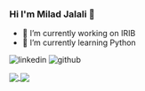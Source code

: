 ### Hi I'm Milad Jalali 👋

- 🔭 I’m currently working on IRIB
- 🌱 I’m currently learning Python

![linkedin](https://img.shields.io/badge/linkedin-0077b5?style=for-the-badge&logo=linkedin&logoColor=white)
![github](https://img.shields.io/badge/GitHub-000000?style=for-the-badge&logo=GitHub&logoColor=white)

<!-- ![Anurag's GitHub stats](https://github-readme-stats.vercel.app/api?username=miladjalali1364&theme=highcontrast&hide=contribs,prs) -->

<a href="https://github.com/miladjalali1364 ">
<img align="center" src="https://github-readme-stats.vercel.app/api?username=miladjalali1364&show_icons=true&count_private=true&include_all_commits=true&theme=radical" />
</a>

<a href="https://github.com/miladjalali1364">
<img align="center" src="https://github-readme-stats.vercel.app/api/top-langs/?username=miladjalali1364&theme=highcontrast" />
</a>



<!--
**miladjalali1364/miladjalali1364** is a ✨ _special_ ✨ repository because its `README.md` (this file) appears on your GitHub profile.

Here are some ideas to get you started:

- 🔭 I’m currently working on IRIB
- 🌱 I’m currently learning Python
- 👯 I’m looking to collaborate on ...
- 🤔 I’m looking for help with ...
- 💬 Ask me about ...
- 📫 How to reach me: ...
- 😄 Pronouns: ...
- ⚡ Fun fact: ...
-->
